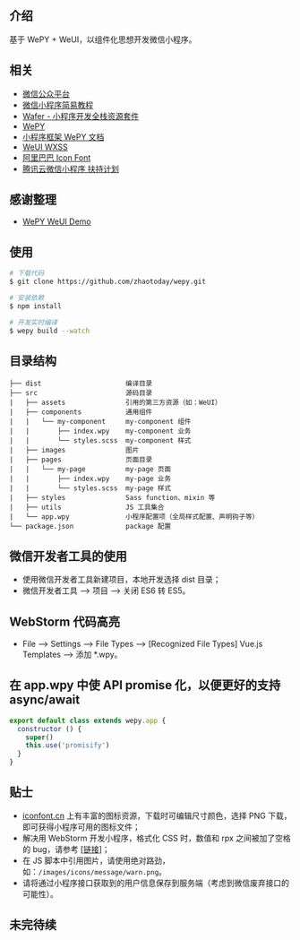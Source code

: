 ## 介绍
基于 WePY + WeUI，以组件化思想开发微信小程序。

## 相关
- [微信公众平台](https://mp.weixin.qq.com/)
- [微信小程序简易教程](https://mp.weixin.qq.com/debug/wxadoc/dev/index.html)
- [Wafer - 小程序开发全栈资源套件](https://github.com/tencentyun/wafer)
- [WePY](https://github.com/wepyjs/wepy)
- [小程序框架 WePY 文档](https://wepyjs.github.io/wepy)
- [WeUI WXSS](https://github.com/weui/weui-wxss)
- [阿里巴巴 Icon Font](http://iconfont.cn/)
- [腾讯云微信小程序 扶持计划](https://dnspod.qcloud.com/la/apply?from=solution)

## 感谢整理
- [WePY WeUI Demo](https://github.com/wepyjs/wepy-weui-demo)

## 使用
```bash
# 下载代码
$ git clone https://github.com/zhaotoday/wepy.git

# 安装依赖
$ npm install

# 开发实时编译
$ wepy build --watch
```

## 目录结构
```
├── dist                     编译目录
├── src                      源码目录
|   ├── assets               引用的第三方资源（如：WeUI）
|   ├── components           通用组件
|   |   └── my-component     my-component 组件
|   |       ├── index.wpy    my-component 业务
|   |       └── styles.scss  my-component 样式
|   ├── images               图片
|   ├── pages                页面目录
|   |   └── my-page          my-page 页面
|   |       ├── index.wpy    my-page 业务
|   |       └── styles.scss  my-page 样式
|   ├── styles               Sass function、mixin 等
|   ├── utils                JS 工具集合
|   └── app.wpy              小程序配置项（全局样式配置、声明钩子等）
└── package.json             package 配置
```

## 微信开发者工具的使用
- 使用微信开发者工具新建项目，本地开发选择 dist 目录；
- 微信开发者工具 --> 项目 --> 关闭 ES6 转 ES5。

## WebStorm 代码高亮
- File --> Settings --> File Types --> [Recognized File Types] Vue.js Templates --> 添加 *.wpy。

## 在 app.wpy 中使 API promise 化，以便更好的支持 async/await
```js
export default class extends wepy.app {
  constructor () {
    super()
    this.use('promisify')
  }
}
```

## 贴士
- [iconfont.cn](http://iconfont.cn/) 上有丰富的图标资源，下载时可编辑尺寸颜色，选择 PNG 下载，即可获得小程序可用的图标文件；
- 解决用 WebStorm 开发小程序，格式化 CSS 时，数值和 rpx 之间被加了空格的 bug，请参考 [[链接](http://www.qianduan.org/post-471.html)]；
- 在 JS 脚本中引用图片，请使用绝对路劲，如：`/images/icons/message/warn.png`。
- 请将通过小程序接口获取到的用户信息保存到服务端（考虑到微信废弃接口的可能性）。

## 未完待续
